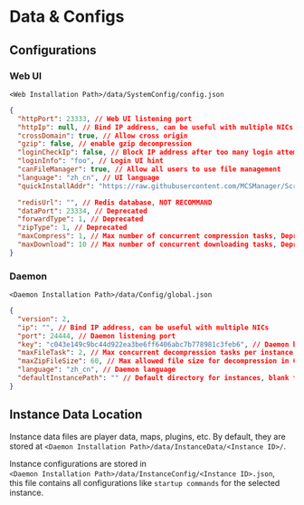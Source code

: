 # Data & Configs

## Configurations

### Web UI

`<Web Installation Path>/data/SystemConfig/config.json`

```json
{
  "httpPort": 23333, // Web UI listening port
  "httpIp": null, // Bind IP address, can be useful with multiple NICs
  "crossDomain": true, // Allow cross origin
  "gzip": false, // enable gzip decompression
  "loginCheckIp": false, // Block IP address after too many login attemps
  "loginInfo": "foo", // Login UI hint
  "canFileManager": true, // Allow all users to use file management
  "language": "zh_cn", // UI language
  "quickInstallAddr": "https://raw.githubusercontent.com/MCSManager/Script/refs/heads/master/templates.json", // Quick install json file path/address

  "redisUrl": "", // Redis database, NOT RECOMMAND
  "dataPort": 23334, // Deprecated
  "forwardType": 1, // Deprecated
  "zipType": 1, // Deprecated
  "maxCompress": 1, // Max number of concurrent compression tasks, Deprecated.
  "maxDownload": 10 // Max number of concurrent downloading tasks, Deprecated.
}
```

### Daemon

`<Daemon Installation Path>/data/Config/global.json`

```json
{
  "version": 2,
  "ip": "", // Bind IP address, can be useful with multiple NICs
  "port": 24444, // Daemon listening port
  "key": "c043e149c9bc44d922ea3be6ff6406abc7b778981c3feb6", // Daemon key
  "maxFileTask": 2, // Max concurrent decompression tasks per instance
  "maxZipFileSize": 60, // Max allowed file size for decompression in GB
  "language": "zh_cn", // Daemon language
  "defaultInstancePath": "" // Default directory for instances, blank for auto
}
```

## Instance Data Location

Instance data files are player data, maps, plugins, etc. By default, they are stored at `<Daemon Installation Path>/data/InstanceData/<Instance ID>/`.

Instance configurations are stored in\
`<Daemon Installation Path>/data/InstanceConfig/<Instance ID>.json`, \
this file contains all configurations like `startup commands` for the selected instance.
